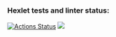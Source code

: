 ### Hexlet tests and linter status:
[![Actions Status](https://github.com/roza-ts/python-project-49/actions/workflows/hexlet-check.yml/badge.svg)](https://github.com/roza-ts/python-project-49/actions)
<a href="https://codeclimate.com/github/roza-ts/python-project-49/maintainability"><img src="https://api.codeclimate.com/v1/badges/c1ab604d790f810019cb/maintainability" /></a>
